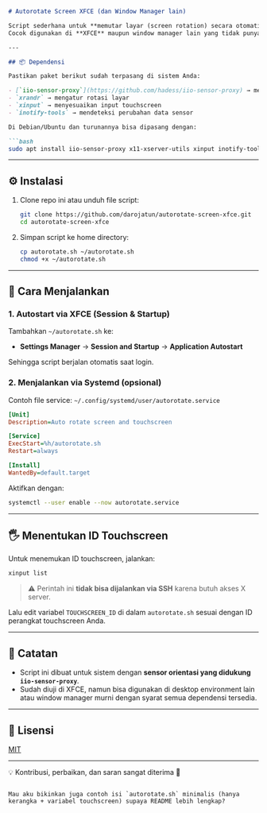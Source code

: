 ````markdown
# Autorotate Screen XFCE (dan Window Manager lain)

Script sederhana untuk **memutar layar (screen rotation) secara otomatis** berdasarkan sensor orientasi, sekaligus menyesuaikan **layar sentuh (touchscreen input)** agar tetap akurat.  
Cocok digunakan di **XFCE** maupun window manager lain yang tidak punya fitur autorotate bawaan.

---

## 📦 Dependensi

Pastikan paket berikut sudah terpasang di sistem Anda:

- [`iio-sensor-proxy`](https://github.com/hadess/iio-sensor-proxy) → membaca sensor orientasi
- `xrandr` → mengatur rotasi layar
- `xinput` → menyesuaikan input touchscreen
- `inotify-tools` → mendeteksi perubahan data sensor

Di Debian/Ubuntu dan turunannya bisa dipasang dengan:

```bash
sudo apt install iio-sensor-proxy x11-xserver-utils xinput inotify-tools
````

---

## ⚙️ Instalasi

1. Clone repo ini atau unduh file script:

   ```bash
   git clone https://github.com/darojatun/autorotate-screen-xfce.git
   cd autorotate-screen-xfce
   ```

2. Simpan script ke home directory:

   ```bash
   cp autorotate.sh ~/autorotate.sh
   chmod +x ~/autorotate.sh
   ```

---

## 🚀 Cara Menjalankan

### 1. Autostart via XFCE (Session & Startup)

Tambahkan `~/autorotate.sh` ke:

* **Settings Manager** → **Session and Startup** → **Application Autostart**

Sehingga script berjalan otomatis saat login.

### 2. Menjalankan via Systemd (opsional)

Contoh file service: `~/.config/systemd/user/autorotate.service`

```ini
[Unit]
Description=Auto rotate screen and touchscreen

[Service]
ExecStart=%h/autorotate.sh
Restart=always

[Install]
WantedBy=default.target
```

Aktifkan dengan:

```bash
systemctl --user enable --now autorotate.service
```

---

## 🖐️ Menentukan ID Touchscreen

Untuk menemukan ID touchscreen, jalankan:

```bash
xinput list
```

> ⚠️ Perintah ini **tidak bisa dijalankan via SSH** karena butuh akses X server.

Lalu edit variabel `TOUCHSCREEN_ID` di dalam `autorotate.sh` sesuai dengan ID perangkat touchscreen Anda.

---

## 📝 Catatan

* Script ini dibuat untuk sistem dengan **sensor orientasi yang didukung `iio-sensor-proxy`**.
* Sudah diuji di XFCE, namun bisa digunakan di desktop environment lain atau window manager murni dengan syarat semua dependensi tersedia.

---

## 📜 Lisensi

[MIT](LICENSE)

---

💡 Kontribusi, perbaikan, dan saran sangat diterima 🙌

```

Mau aku bikinkan juga contoh isi `autorotate.sh` minimalis (hanya kerangka + variabel touchscreen) supaya README lebih lengkap?
```
